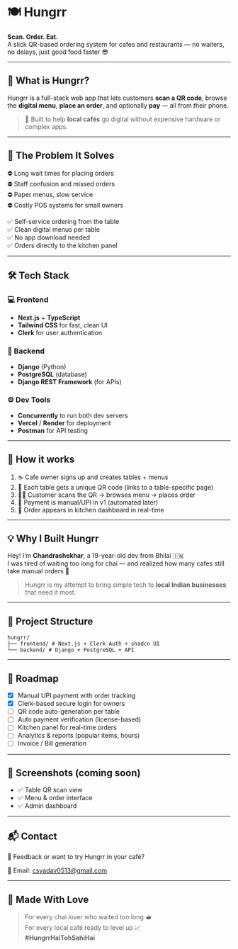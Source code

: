 # 🍽️ Hungrr

**Scan. Order. Eat.**  
A slick QR-based ordering system for cafes and restaurants — no waiters, no delays, just good food faster 😎

---

## 🚀 What is Hungrr?

Hungrr is a full-stack web app that lets customers **scan a QR code**, browse the **digital menu**, **place an order**, and optionally **pay** — all from their phone.

> 🧠 Built to help **local cafés** go digital without expensive hardware or complex apps.

---

## 🎯 The Problem It Solves

⛔ Long wait times for placing orders  
⛔ Staff confusion and missed orders  
⛔ Paper menus, slow service  
⛔ Costly POS systems for small owners

✅ Self-service ordering from the table  
✅ Clean digital menus per table  
✅ No app download needed  
✅ Orders directly to the kitchen panel  

---

## 🛠 Tech Stack

### 💻 Frontend
- **Next.js** + **TypeScript**
- **Tailwind CSS** for fast, clean UI
- **Clerk** for user authentication

### 🔐 Backend
- **Django** (Python)
- **PostgreSQL** (database)
- **Django REST Framework** (for APIs)

### ⚙️ Dev Tools
- **Concurrently** to run both dev servers
- **Vercel** / **Render** for deployment
- **Postman** for API testing

---

## 🧪 How it works

1. ☕ Cafe owner signs up and creates tables + menus  
2. 📲 Each table gets a unique QR code (links to a table-specific page)  
3. 🧑‍🍳 Customer scans the QR → browses menu → places order  
4. 🧾 Payment is manual/UPI in v1 (automated later)  
5. 📡 Order appears in kitchen dashboard in real-time

---

## 💡 Why I Built Hungrr

Hey! I’m **Chandrashekhar**, a 19-year-old dev from Bhilai 🇮🇳  
I was tired of waiting too long for chai — and realized how many cafes still take manual orders 📝

> Hungrr is my attempt to bring simple tech to **local Indian businesses** that need it most.

---

## 📁 Project Structure

```
hungrr/
├── frontend/ # Next.js + Clerk Auth + shadcn UI
└── backend/ # Django + PostgreSQL + API

```


---

## 🔮 Roadmap

- [x] Manual UPI payment with order tracking
- [x] Clerk-based secure login for owners
- [ ] QR code auto-generation per table
- [ ] Auto payment verification (license-based)
- [ ] Kitchen panel for real-time orders
- [ ] Analytics & reports (popular items, hours)
- [ ] Invoice / Bill generation

---

## 📸 Screenshots (coming soon)

- ✅ Table QR scan view  
- ✅ Menu & order interface  
- ✅ Admin dashboard  

---

## 📬 Contact

💬 Feedback or want to try Hungrr in your café?

📧 Email: csyadav0513@gmail.com  

---

## 🖤 Made With Love

> For every chai lover who waited too long 🫖  
> For every local café ready to level up 📈  
> **#HungrrHaiTohSahiHai**
